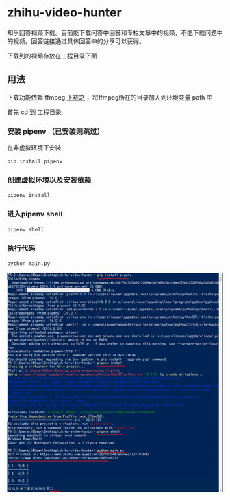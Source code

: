 # zhihu-video-hunter
知乎回答视频下载。目前能下载问答中回答和专栏文章中的视频，不能下载问题中的视频。回答链接通过具体回答中的分享可以获得。

下载到的视频存放在工程目录下面



## 用法

下载功能依赖 ffmpeg [下载之](https://www.ffmpeg.org/download.html) ，将ffmpeg所在的目录加入到环境变量 path 中

首先 cd 到 工程目录

### 安装 pipenv （已安装则跳过）
在非虚拟环境下安装
```
pip install pipenv
```

### 创建虚拟环境以及安装依赖

```
pipenv install
```
### 进入pipenv shell
```
pipenv shell
```
### 执行代码
```
python main.py
```

![screenshot](./screenshot.png)